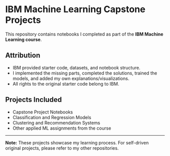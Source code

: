 # IBM Machine Learning Capstone Projects

This repository contains notebooks I completed as part of the **IBM Machine Learning course**.  

## Attribution
- IBM provided starter code, datasets, and notebook structure.  
- I implemented the missing parts, completed the solutions, trained the models, and added my own explanations/visualizations.  
- All rights to the original starter code belong to IBM.  

## Projects Included
- Capstone Project Notebooks  
- Classification and Regression Models  
- Clustering and Recommendation Systems  
- Other applied ML assignments from the course  

---
**Note:** These projects showcase my learning process. For self-driven original projects, please refer to my other repositories.

